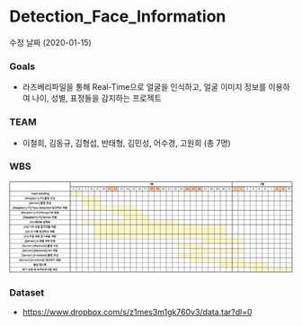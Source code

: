 # Detection_Face_Information

수정 날짜 (2020-01-15)

### Goals

- 라즈베리파일을 통해 Real-Time으로 얼굴을 인식하고, 얼굴 이미지 정보를 이용하여 나이, 성별, 표정들을 감지하는 프로젝트



### TEAM

- 이철희, 김동규, 김형섭, 반태형, 김민성, 어수경, 고원희 (총 7명)



### WBS

![wbs image](./img/wbs.PNG)



### Dataset
- https://www.dropbox.com/s/z1mes3m1gk760v3/data.tar?dl=0